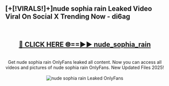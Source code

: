 <h2>[+[!VIRALS!]+]nude sophia rain Leaked Video Viral On Social X Trending Now - di6ag</h2>
<br>
<div align="center">
<h2><a href="https://libra.edu.pl?nude_sophia_rain" rel="nofollow">🔴 CLICK HERE 🌐==►► nude_sophia_rain</a></h2>
<br>
Get nude sophia rain OnlyFans leaked all content. Now you can access all videos and pictures of nude sophia rain OnlyFans. New Updated Files 2025!
<br>
<br>
<a href="https://libra.edu.pl?nude_sophia_rain" rel="nofollow" data-target="animated-image.originalLink"><img src="https://i.ibb.co.com/WyWwxjT/player-gif2.gif" alt="nude sophia rain Leaked OnlyFans" style="max-width: 100%; display: inline-block;" data-target="animated-image.originalImage"></a>
</div>
<br>